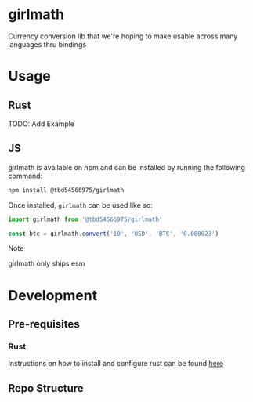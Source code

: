 # girlmath

Currency conversion lib that we're hoping to make usable across many languages thru bindings

# Usage

## Rust

TODO: Add Example

## JS

girlmath is available on npm and can be installed by running the following command:

```bash
npm install @tbd54566975/girlmath
```

Once installed, `girlmath` can be used like so:

```js
import girlmath from '@tbd54566975/girlmath'

const btc = girlmath.convert('10', 'USD', 'BTC', '0.000023')
```

> [!NOTE]
> girlmath only ships esm

# Development

## Pre-requisites

### Rust
Instructions on how to install and configure rust can be found [here](https://www.rust-lang.org/tools/install)

## Repo Structure
